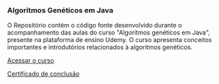 ### Algoritmos Genéticos em Java

O Repositório contém o código fonte desenvolvido durante o acompanhamento das aulas do curso "Algoritmos genéticos em Java", presente na plataforma de ensino Udemy.
O curso apresenta conceitos importantes e introdutórios relacionados à algoritmos genéticos.

[Acessar o curso](https://www.udemy.com/course/algoritmos-geneticos-em-java/)

[Certificado de conclusão](https://www.udemy.com/certificate/UC-7d441610-5e22-42e7-9f73-25dc6e43c78a/)
